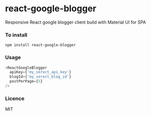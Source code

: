 # react-google-blogger
Responsive React google blogger client build with Material UI for SPA

### To install
`npm install react-google-blogger`

### Usage
```javascript
<ReactGoogleBlogger
  apiKey={'my_serect_api_key'}
  blogId={'my_serect_blog_id'}
  postPerPage={5}
/>
```

### Licence
MIT

